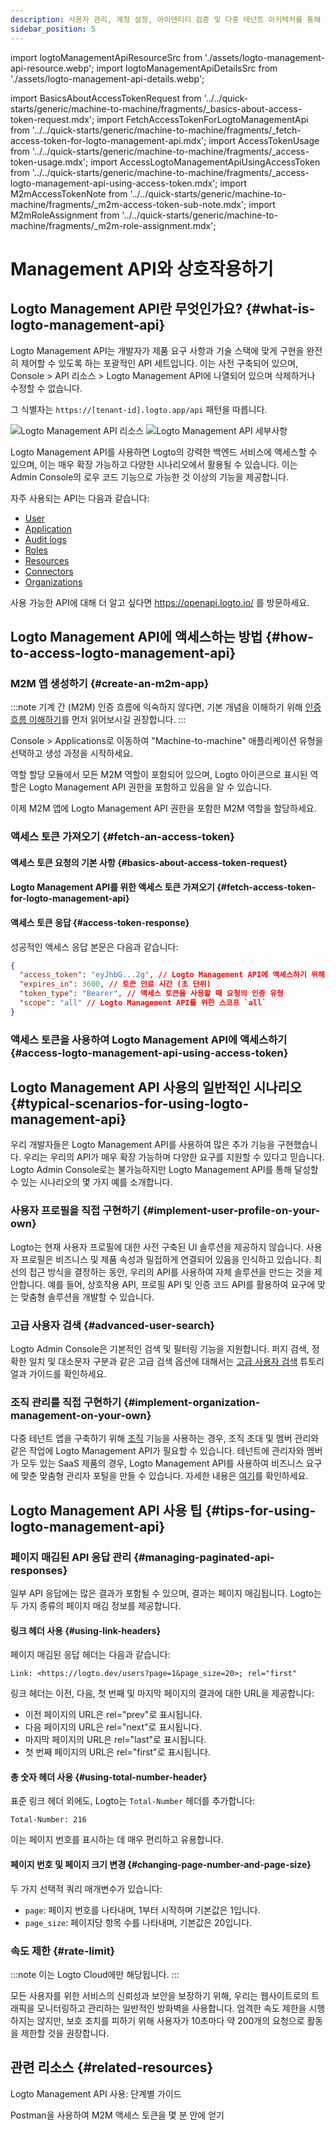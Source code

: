 ```yaml
---
description: 사용자 관리, 계정 설정, 아이덴티티 검증 및 다중 테넌트 아키텍처를 통해 Logto의 백엔드 서비스를 액세스하여 CIAM 시스템을 확장하세요.
sidebar_position: 5
---
```


import logtoManagementApiResourceSrc from './assets/logto-management-api-resource.webp';
import logtoManagementApiDetailsSrc from './assets/logto-management-api-details.webp';

import BasicsAboutAccessTokenRequest from '../../quick-starts/generic/machine-to-machine/fragments/\_basics-about-access-token-request.mdx';
import FetchAccessTokenForLogtoManagementApi from '../../quick-starts/generic/machine-to-machine/fragments/\_fetch-access-token-for-logto-management-api.mdx';
import AccessTokenUsage from '../../quick-starts/generic/machine-to-machine/fragments/\_access-token-usage.mdx';
import AccessLogtoManagementApiUsingAccessToken from '../../quick-starts/generic/machine-to-machine/fragments/\_access-logto-management-api-using-access-token.mdx';
import M2mAccessTokenNote from '../../quick-starts/generic/machine-to-machine/fragments/\_m2m-access-token-sub-note.mdx';
import M2mRoleAssignment from '../../quick-starts/generic/machine-to-machine/fragments/\_m2m-role-assignment.mdx';

# Management API와 상호작용하기

## Logto Management API란 무엇인가요? {#what-is-logto-management-api}

Logto Management API는 개발자가 제품 요구 사항과 기술 스택에 맞게 구현을 완전히 제어할 수 있도록 하는 포괄적인 API 세트입니다. 이는 사전 구축되어 있으며, <CloudLink to="/api-resources">Console > API 리소스 > Logto Management API</CloudLink>에 나열되어 있으며 삭제하거나 수정할 수 없습니다.

그 식별자는 `https://[tenant-id].logto.app/api` 패턴을 따릅니다.

<img alt="Logto Management API 리소스" src={logtoManagementApiResourceSrc} />

<img alt="Logto Management API 세부사항" src={logtoManagementApiDetailsSrc} />

Logto Management API를 사용하면 Logto의 강력한 백엔드 서비스에 액세스할 수 있으며, 이는 매우 확장 가능하고 다양한 시나리오에서 활용될 수 있습니다. 이는 Admin Console의 로우 코드 기능으로 가능한 것 이상의 기능을 제공합니다.

자주 사용되는 API는 다음과 같습니다:

- [User](https://openapi.logto.io/operation/operation-getuser)
- [Application](https://openapi.logto.io/operation/operation-listapplications)
- [Audit logs](https://openapi.logto.io/operation/operation-listlogs)
- [Roles](https://openapi.logto.io/operation/operation-listroles)
- [Resources](https://openapi.logto.io/operation/operation-listresources)
- [Connectors](https://openapi.logto.io/operation/operation-listconnectors)
- [Organizations](https://openapi.logto.io/operation/operation-listorganizations)

사용 가능한 API에 대해 더 알고 싶다면 https://openapi.logto.io/ 를 방문하세요.

## Logto Management API에 액세스하는 방법 {#how-to-access-logto-management-api}

### M2M 앱 생성하기 {#create-an-m2m-app}

:::note
기계 간 (M2M) 인증 흐름에 익숙하지 않다면, 기본 개념을 이해하기 위해 [인증 흐름 이해하기](/integrate-logto/integrate-logto-into-your-application/understand-authentication-flow/#machine-to-machine-authentication-flow)를 먼저 읽어보시길 권장합니다.
:::

<CloudLink to="/applications">Console > Applications</CloudLink>로 이동하여 "Machine-to-machine" 애플리케이션 유형을 선택하고 생성 과정을 시작하세요.

<M2mRoleAssignment />

역할 할당 모듈에서 모든 M2M 역할이 포함되어 있으며, Logto 아이콘으로 표시된 역할은 Logto Management API 권한을 포함하고 있음을 알 수 있습니다.

이제 M2M 앱에 Logto Management API 권한을 포함한 M2M 역할을 할당하세요.

### 액세스 토큰 가져오기 {#fetch-an-access-token}

#### 액세스 토큰 요청의 기본 사항 {#basics-about-access-token-request}

<BasicsAboutAccessTokenRequest />

#### Logto Management API를 위한 액세스 토큰 가져오기 {#fetch-access-token-for-logto-management-api}

<FetchAccessTokenForLogtoManagementApi />

#### 액세스 토큰 응답 {#access-token-response}

성공적인 액세스 응답 본문은 다음과 같습니다:

```json
{
  "access_token": "eyJhbG...2g", // Logto Management API에 액세스하기 위해 이 토큰을 사용하세요
  "expires_in": 3600, // 토큰 만료 시간 (초 단위)
  "token_type": "Bearer", // 액세스 토큰을 사용할 때 요청의 인증 유형
  "scope": "all" // Logto Management API를 위한 스코프 `all`
}
```

<M2mAccessTokenNote />

### 액세스 토큰을 사용하여 Logto Management API에 액세스하기 {#access-logto-management-api-using-access-token}

<AccessTokenUsage />

<AccessLogtoManagementApiUsingAccessToken />

## Logto Management API 사용의 일반적인 시나리오 {#typical-scenarios-for-using-logto-management-api}

우리 개발자들은 Logto Management API를 사용하여 많은 추가 기능을 구현했습니다. 우리는 우리의 API가 매우 확장 가능하며 다양한 요구를 지원할 수 있다고 믿습니다. Logto Admin Console로는 불가능하지만 Logto Management API를 통해 달성할 수 있는 시나리오의 몇 가지 예를 소개합니다.

### 사용자 프로필을 직접 구현하기 {#implement-user-profile-on-your-own}

Logto는 현재 사용자 프로필에 대한 사전 구축된 UI 솔루션을 제공하지 않습니다. 사용자 프로필은 비즈니스 및 제품 속성과 밀접하게 연결되어 있음을 인식하고 있습니다. 최선의 접근 방식을 결정하는 동안, 우리의 API를 사용하여 자체 솔루션을 만드는 것을 제안합니다. 예를 들어, 상호작용 API, 프로필 API 및 인증 코드 API를 활용하여 요구에 맞는 맞춤형 솔루션을 개발할 수 있습니다.

### 고급 사용자 검색 {#advanced-user-search}

Logto Admin Console은 기본적인 검색 및 필터링 기능을 지원합니다. 퍼지 검색, 정확한 일치 및 대소문자 구분과 같은 고급 검색 옵션에 대해서는 [고급 사용자 검색](/user-management/advanced-user-search) 튜토리얼과 가이드를 확인하세요.

### 조직 관리를 직접 구현하기 {#implement-organization-management-on-your-own}

다중 테넌트 앱을 구축하기 위해 [조직](/organizations) 기능을 사용하는 경우, 조직 초대 및 멤버 관리와 같은 작업에 Logto Management API가 필요할 수 있습니다. 테넌트에 관리자와 멤버가 모두 있는 SaaS 제품의 경우, Logto Management API를 사용하여 비즈니스 요구에 맞춘 맞춤형 관리자 포털을 만들 수 있습니다. 자세한 내용은 [여기](/end-user-flows/organization-experience/)를 확인하세요.

## Logto Management API 사용 팁 {#tips-for-using-logto-management-api}

### 페이지 매김된 API 응답 관리 {#managing-paginated-api-responses}

일부 API 응답에는 많은 결과가 포함될 수 있으며, 결과는 페이지 매김됩니다. Logto는 두 가지 종류의 페이지 매김 정보를 제공합니다.

#### 링크 헤더 사용 {#using-link-headers}

페이지 매김된 응답 헤더는 다음과 같습니다:

```
Link: <https://logto.dev/users?page=1&page_size=20>; rel="first"
```

링크 헤더는 이전, 다음, 첫 번째 및 마지막 페이지의 결과에 대한 URL을 제공합니다:

- 이전 페이지의 URL은 rel="prev"로 표시됩니다.
- 다음 페이지의 URL은 rel="next"로 표시됩니다.
- 마지막 페이지의 URL은 rel="last"로 표시됩니다.
- 첫 번째 페이지의 URL은 rel="first"로 표시됩니다.

#### 총 숫자 헤더 사용 {#using-total-number-header}

표준 링크 헤더 외에도, Logto는 `Total-Number` 헤더를 추가합니다:

```
Total-Number: 216
```

이는 페이지 번호를 표시하는 데 매우 편리하고 유용합니다.

#### 페이지 번호 및 페이지 크기 변경 {#changing-page-number-and-page-size}

두 가지 선택적 쿼리 매개변수가 있습니다:

- `page`: 페이지 번호를 나타내며, 1부터 시작하며 기본값은 1입니다.
- `page_size`: 페이지당 항목 수를 나타내며, 기본값은 20입니다.

### 속도 제한 {#rate-limit}

:::note
이는 Logto Cloud에만 해당됩니다.
:::

모든 사용자를 위한 서비스의 신뢰성과 보안을 보장하기 위해, 우리는 웹사이트로의 트래픽을 모니터링하고 관리하는 일반적인 방화벽을 사용합니다. 엄격한 속도 제한을 시행하지는 않지만, 보호 조치를 피하기 위해 사용자가 10초마다 약 200개의 요청으로 활동을 제한할 것을 권장합니다.

## 관련 리소스 {#related-resources}

<Url href="https://blog.logto.io/management-api">
  Logto Management API 사용: 단계별 가이드
</Url>

<Url href="https://blog.logto.io/use-postman-to-obtain-m2m-access-token">Postman을 사용하여 M2M 액세스 토큰을 몇 분 안에 얻기</Url>
